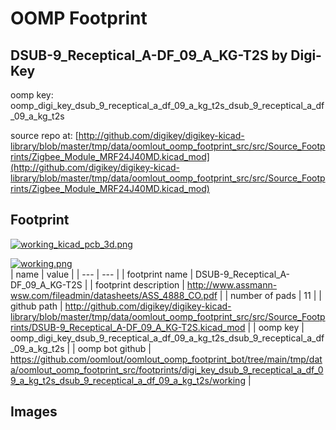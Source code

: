 # OOMP Footprint  
## DSUB-9_Receptical_A-DF_09_A_KG-T2S  by Digi-Key  
  
oomp key: oomp_digi_key_dsub_9_receptical_a_df_09_a_kg_t2s_dsub_9_receptical_a_df_09_a_kg_t2s  
  
source repo at: [http://github.com/digikey/digikey-kicad-library/blob/master/tmp/data/oomlout_oomp_footprint_src/src/Source_Footprints/Zigbee_Module_MRF24J40MD.kicad_mod](http://github.com/digikey/digikey-kicad-library/blob/master/tmp/data/oomlout_oomp_footprint_src/src/Source_Footprints/Zigbee_Module_MRF24J40MD.kicad_mod)  
## Footprint  
  
[![working_kicad_pcb_3d.png](working_kicad_pcb_3d_600.png)](working_kicad_pcb_3d.png)  
  
[![working.png](working_600.png)](working.png)  
| name | value | 
| --- | --- | 
| footprint name | DSUB-9_Receptical_A-DF_09_A_KG-T2S | 
| footprint description | http://www.assmann-wsw.com/fileadmin/datasheets/ASS_4888_CO.pdf | 
| number of pads | 11 | 
| github path | http://github.com/digikey/digikey-kicad-library/blob/master/tmp/data/oomlout_oomp_footprint_src/src/Source_Footprints/DSUB-9_Receptical_A-DF_09_A_KG-T2S.kicad_mod | 
| oomp key | oomp_digi_key_dsub_9_receptical_a_df_09_a_kg_t2s_dsub_9_receptical_a_df_09_a_kg_t2s | 
| oomp bot github | https://github.com/oomlout/oomlout_oomp_footprint_bot/tree/main/tmp/data/oomlout_oomp_footprint_src/footprints/digi_key_dsub_9_receptical_a_df_09_a_kg_t2s_dsub_9_receptical_a_df_09_a_kg_t2s/working | 
## Images  
